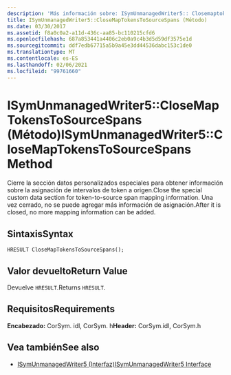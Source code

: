 ```yaml
---
description: 'Más información sobre: ISymUnmanagedWriter5:: Closemaptokenstosourcespans ((método)'
title: ISymUnmanagedWriter5::CloseMapTokensToSourceSpans (Método)
ms.date: 03/30/2017
ms.assetid: f8a0c0a2-a11d-436c-aa85-bc110215cfd6
ms.openlocfilehash: 687a853441a4406c2eb0a9c4b3d5d59df3575e1d
ms.sourcegitcommit: ddf7edb67715a5b9a45e3dd44536dabc153c1de0
ms.translationtype: MT
ms.contentlocale: es-ES
ms.lasthandoff: 02/06/2021
ms.locfileid: "99761660"
---
```

# <a name="isymunmanagedwriter5closemaptokenstosourcespans-method"></a><span data-ttu-id="8ef99-103">ISymUnmanagedWriter5::CloseMapTokensToSourceSpans (Método)</span><span class="sxs-lookup"><span data-stu-id="8ef99-103">ISymUnmanagedWriter5::CloseMapTokensToSourceSpans Method</span></span>

<span data-ttu-id="8ef99-104">Cierre la sección datos personalizados especiales para obtener información sobre la asignación de intervalos de token a origen.</span><span class="sxs-lookup"><span data-stu-id="8ef99-104">Close the special custom data section for token-to-source span mapping information.</span></span> <span data-ttu-id="8ef99-105">Una vez cerrado, no se puede agregar más información de asignación.</span><span class="sxs-lookup"><span data-stu-id="8ef99-105">After it is closed, no more mapping information can be added.</span></span>  
  
## <a name="syntax"></a><span data-ttu-id="8ef99-106">Sintaxis</span><span class="sxs-lookup"><span data-stu-id="8ef99-106">Syntax</span></span>  
  
```idl  
HRESULT CloseMapTokensToSourceSpans();  
```  
  
## <a name="return-value"></a><span data-ttu-id="8ef99-107">Valor devuelto</span><span class="sxs-lookup"><span data-stu-id="8ef99-107">Return Value</span></span>  

 <span data-ttu-id="8ef99-108">Devuelve `HRESULT`.</span><span class="sxs-lookup"><span data-stu-id="8ef99-108">Returns `HRESULT`.</span></span>  
  
## <a name="requirements"></a><span data-ttu-id="8ef99-109">Requisitos</span><span class="sxs-lookup"><span data-stu-id="8ef99-109">Requirements</span></span>  

 <span data-ttu-id="8ef99-110">**Encabezado:** CorSym. idl, CorSym. h</span><span class="sxs-lookup"><span data-stu-id="8ef99-110">**Header:** CorSym.idl, CorSym.h</span></span>  
  
## <a name="see-also"></a><span data-ttu-id="8ef99-111">Vea también</span><span class="sxs-lookup"><span data-stu-id="8ef99-111">See also</span></span>

- [<span data-ttu-id="8ef99-112">ISymUnmanagedWriter5 (Interfaz)</span><span class="sxs-lookup"><span data-stu-id="8ef99-112">ISymUnmanagedWriter5 Interface</span></span>](isymunmanagedwriter5-interface.md)
